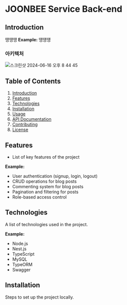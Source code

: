 # JOONBEE Service Back-end

## Introduction
떙떙떙
**Example:**
떙떙떙
### 아키텍처

![스크린샷 2024-06-16 오후 8 44 45](https://github.com/joonbee-AIInterview/joonbee-api/assets/79129475/f7a71eba-389f-420e-81bf-28e59cf2d338)


## Table of Contents
1. [Introduction](#introduction)
2. [Features](#features)
3. [Technologies](#technologies)
4. [Installation](#installation)
5. [Usage](#usage)
6. [API Documentation](#api-documentation)
7. [Contributing](#contributing)
8. [License](#license)

## Features
- List of key features of the project

**Example:**
- User authentication (signup, login, logout)
- CRUD operations for blog posts
- Commenting system for blog posts
- Pagination and filtering for posts
- Role-based access control

## Technologies
A list of technologies used in the project.

**Example:**
- Node.js
- Nest.js
- TypeScript
- MySQL
- TypeORM
- Swagger

## Installation
Steps to set up the project locally.
